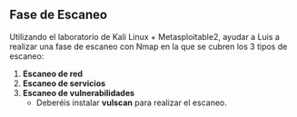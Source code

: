 ## Fase de Escaneo

Utilizando el laboratorio de Kali Linux + Metasploitable2, ayudar a Luis a realizar una fase de escaneo con Nmap en la que se cubren los 3 tipos de escaneo:

1. **Escaneo de red**  
2. **Escaneo de servicios**  
3. **Escaneo de vulnerabilidades**
	- Deberéis instalar **vulscan** para realizar el escaneo.
